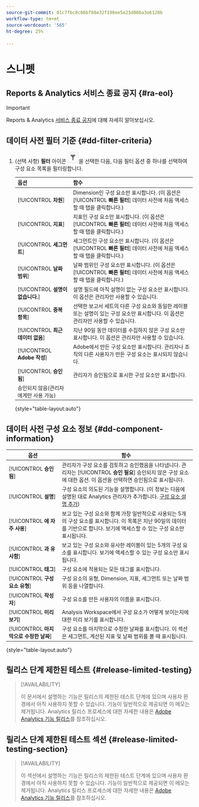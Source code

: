 ```yaml
---
source-git-commit: 01c7fbc8c06bf88e32f198ee5e23d00ba3e6128b
workflow-type: tm+mt
source-wordcount: '565'
ht-degree: 25%

---
```

# 스니펫

## Reports &amp; Analytics 서비스 종료 공지 {#ra-eol}

>[!IMPORTANT]
>
>Reports &amp; Analytics [서비스 종료 공지](https://express.adobe.com/page/6WnF8JK6IRDhf/)에 대해 자세히 알아보십시오.

## 데이터 사전 필터 기준 {#dd-filter-criteria}

1. (선택 사항) **필터** 아이콘 ![데이터 사전 필터 아이콘](/help/analyze/analysis-workspace/components/data-dictionary/assets/data-dictionary-filter-icon.png)을 선택한 다음, 다음 필터 옵션 중 하나를 선택하여 구성 요소 목록을 필터링합니다.

   | 옵션 | 함수 |
   |---------|----------|
   | [!UICONTROL **차원**] | Dimension인 구성 요소만 표시합니다. (이 옵션은 [!UICONTROL **빠른 필터**] 데이터 사전에 처음 액세스할 때 탭을 클릭합니다.) |
   | [!UICONTROL **지표**] | 지표인 구성 요소만 표시합니다. (이 옵션은 [!UICONTROL **빠른 필터**] 데이터 사전에 처음 액세스할 때 탭을 클릭합니다.) |
   | [!UICONTROL **세그먼트**] | 세그먼트인 구성 요소만 표시합니다. (이 옵션은 [!UICONTROL **빠른 필터**] 데이터 사전에 처음 액세스할 때 탭을 클릭합니다.) <!--this is Filters in CJA--> |
   | [!UICONTROL **날짜 범위**] | 날짜 범위인 구성 요소만 표시합니다. (이 옵션은 [!UICONTROL **빠른 필터**] 데이터 사전에 처음 액세스할 때 탭을 클릭합니다.) |
   | [!UICONTROL **설명이 없습니다.**] | 설명 필드에 아직 설명이 없는 구성 요소만 표시합니다. 이 옵션은 관리자만 사용할 수 있습니다. |
   | [!UICONTROL **중복 항목**] | 선택한 보고서 세트의 다른 구성 요소와 동일한 레이블 또는 설명이 있는 구성 요소만 표시합니다. 이 옵션은 관리자만 사용할 수 있습니다. |
   | [!UICONTROL **최근 데이터 없음**] | 지난 90일 동안 데이터를 수집하지 않은 구성 요소만 표시합니다. 이 옵션은 관리자만 사용할 수 있습니다. |
   | [!UICONTROL **Adobe 작성**] | Adobe에서 만든 구성 요소만 표시합니다. 관리자나 조직의 다른 사용자가 만든 구성 요소는 표시되지 않습니다. |
   | [!UICONTROL **승인됨**] | 관리자가 승인됨으로 표시한 구성 요소만 표시합니다. |
   | 승인되지 않음(관리자에게만 사용 가능) | <!--this is in the requirements doc, but I don't see this in the UI--> |

   {style=&quot;table-layout:auto&quot;}

## 데이터 사전 구성 요소 정보 {#dd-component-information}

| 옵션 | 함수 |
|---------|----------|
| [!UICONTROL **승인됨**] | 관리자가 구성 요소를 검토하고 승인했음을 나타냅니다. 관리자는 [!UICONTROL **승인 필요**] 승인되지 않은 구성 요소에 대한 옵션. 이 옵션을 선택하면 승인됨으로 표시됩니다. |
| [!UICONTROL **설명**] | 구성 요소의 의도된 기능을 설명합니다. (이 정보는 다음에 설명된 대로 Analytics 관리자가 추가합니다. [구성 요소 설명 추가](/help/analyze/analysis-workspace/components/add-component-descriptions.md)) |
| [!UICONTROL **에 자주 사용**] | 보고 있는 구성 요소와 함께 가장 일반적으로 사용되는 5개의 구성 요소를 표시합니다. 이 목록은 지난 90일의 데이터를 기반으로 합니다. 보기에 액세스할 수 있는 구성 요소만 표시됩니다. |
| [!UICONTROL **과 유사함**] | 보고 있는 구성 요소와 유사한 레이블이 있는 5개의 구성 요소를 표시합니다. 보기에 액세스할 수 있는 구성 요소만 표시됩니다. |
| [!UICONTROL **태그**] | 구성 요소에 적용되는 모든 태그를 표시합니다. |
| [!UICONTROL **구성 요소 유형**] | 구성 요소의 유형, Dimension, 지표, 세그먼트 또는 날짜 범위 등을 나열합니다. |
| [!UICONTROL **작성자**] | 구성 요소를 만든 사용자의 이름을 표시합니다. |
| [!UICONTROL **미리보기**] | Analysis Workspace에서 구성 요소가 어떻게 보이는지에 대한 미리 보기를 표시합니다. |
| [!UICONTROL **마지막으로 수정한 날짜**] | 구성 요소를 마지막으로 수정한 날짜를 표시합니다. 이 섹션은 세그먼트, 계산된 지표 및 날짜 범위를 볼 때 표시됩니다. <!--for CJA, it is displayed for all components--> |

{style=&quot;table-layout:auto&quot;}

## 릴리스 단계 제한된 테스트 {#release-limited-testing}

>[!AVAILABILITY]
>
>이 문서에서 설명하는 기능은 릴리스의 제한된 테스트 단계에 있으며 사용자 환경에서 아직 사용하지 못할 수 있습니다. 기능이 일반적으로 제공되면 이 메모는 제거됩니다. Analytics 릴리스 프로세스에 대한 자세한 내용은 [Adobe Analytics 기능 릴리스](/help/release-notes/releases.md)를 참조하십시오.

## 릴리스 단계 제한된 테스트 섹션 {#release-limited-testing-section}

>[!AVAILABILITY]
>
>이 섹션에서 설명하는 기능은 릴리스의 제한된 테스트 단계에 있으며 사용자 환경에서 아직 사용하지 못할 수 있습니다. 기능이 일반적으로 제공되면 이 메모는 제거됩니다. Analytics 릴리스 프로세스에 대한 자세한 내용은 [Adobe Analytics 기능 릴리스](/help/release-notes/releases.md)를 참조하십시오.

